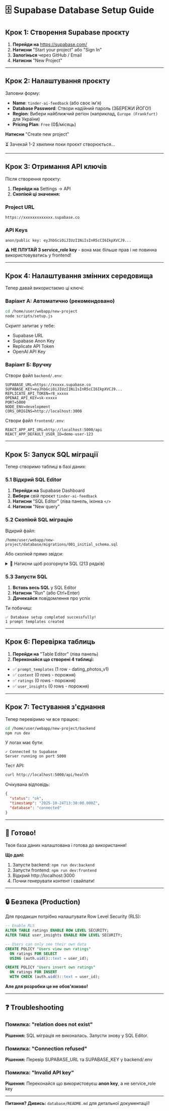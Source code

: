 # 🗄️ Supabase Database Setup Guide

## Крок 1: Створення Supabase проєкту

1. **Перейди на** https://supabase.com/
2. **Натисни** "Start your project" або "Sign In"
3. **Залогінься** через GitHub / Email
4. **Натисни** "New Project"

---

## Крок 2: Налаштування проєкту

Заповни форму:

- **Name**: `tinder-ai-feedback` (або своє ім'я)
- **Database Password**: Створи надійний пароль (ЗБЕРЕЖИ ЙОГО!)
- **Region**: Вибери найближчий регіон (наприклад, `Europe (Frankfurt)` для України)
- **Pricing Plan**: `Free` (0$/місяць)

**Натисни** "Create new project"

⏳ Зачекай 1-2 хвилини поки проєкт створюється...

---

## Крок 3: Отримання API ключів

Після створення проєкту:

1. **Перейди на** Settings → API
2. **Скопіюй ці значення:**

### Project URL
```
https://xxxxxxxxxxxxx.supabase.co
```

### API Keys
```
anon/public key: eyJhbGciOiJIUzI1NiIsInR5cCI6IkpXVCJ9...
```

⚠️ **НЕ ПЛУТАЙ З service_role key** - вона має більше прав і не повинна використовуватись у frontend!

---

## Крок 4: Налаштування змінних середовища

Тепер давай використаємо ці ключі:

### Варіант А: Автоматично (рекомендовано)

```bash
cd /home/user/webapp/new-project
node scripts/setup.js
```

Скрипт запитає у тебе:
- Supabase URL
- Supabase Anon Key  
- Replicate API Token
- OpenAI API Key

### Варіант Б: Вручну

Створи файл `backend/.env`:

```env
SUPABASE_URL=https://xxxxx.supabase.co
SUPABASE_KEY=eyJhbGciOiJIUzI1NiIsInR5cCI6IkpXVCJ9...
REPLICATE_API_TOKEN=r8_xxxxx
OPENAI_API_KEY=sk-xxxxx
PORT=5000
NODE_ENV=development
CORS_ORIGINS=http://localhost:3000
```

Створи файл `frontend/.env`:

```env
REACT_APP_API_URL=http://localhost:5000/api
REACT_APP_DEFAULT_USER_ID=demo-user-123
```

---

## Крок 5: Запуск SQL міграції

Тепер створимо таблиці в базі даних:

### 5.1 Відкрий SQL Editor

1. **Перейди на** Supabase Dashboard
2. **Вибери** свій проєкт `tinder-ai-feedback`
3. **Натисни** "SQL Editor" (ліва панель, іконка `</>`
4. **Натисни** "New query"

### 5.2 Скопіюй SQL міграцію

Відкрий файл:
```
/home/user/webapp/new-project/database/migrations/001_initial_schema.sql
```

Або скопіюй прямо звідси:

<details>
<summary>📄 Натисни щоб розгорнути SQL (213 рядків)</summary>

```sql
-- Enable UUID extension
CREATE EXTENSION IF NOT EXISTS "uuid-ossp";

-- Drop existing tables if they exist (for clean setup)
DROP TABLE IF EXISTS ratings CASCADE;
DROP TABLE IF EXISTS content CASCADE;
DROP TABLE IF EXISTS user_insights CASCADE;
DROP TABLE IF EXISTS prompt_templates CASCADE;

-- ============================================
-- TABLE: prompt_templates
-- Stores AI prompt templates with learned insights
-- ============================================
CREATE TABLE prompt_templates (
    id UUID PRIMARY KEY DEFAULT uuid_generate_v4(),
    name TEXT UNIQUE NOT NULL,
    description TEXT,
    base_prompt TEXT NOT NULL,
    system_instructions TEXT,
    
    -- Learned insights (JSONB arrays of strings)
    likes JSONB DEFAULT '[]'::jsonb,
    dislikes JSONB DEFAULT '[]'::jsonb,
    suggestions JSONB DEFAULT '[]'::jsonb,
    
    created_at TIMESTAMP WITH TIME ZONE DEFAULT NOW(),
    updated_at TIMESTAMP WITH TIME ZONE DEFAULT NOW()
);

-- ============================================
-- TABLE: content
-- Generated content items (images/videos)
-- ============================================
CREATE TABLE content (
    id UUID PRIMARY KEY DEFAULT uuid_generate_v4(),
    template_id UUID REFERENCES prompt_templates(id) ON DELETE SET NULL,
    
    original_prompt TEXT NOT NULL,
    enhanced_prompt TEXT,
    url TEXT NOT NULL,
    media_type TEXT NOT NULL CHECK (media_type IN ('image', 'video')),
    generation_params JSONB DEFAULT '{}'::jsonb,
    
    -- Statistics (auto-updated by triggers)
    like_count INTEGER DEFAULT 0,
    dislike_count INTEGER DEFAULT 0,
    superlike_count INTEGER DEFAULT 0,
    reroll_count INTEGER DEFAULT 0,
    avg_rating FLOAT DEFAULT 0,
    total_ratings INTEGER DEFAULT 0,
    
    created_at TIMESTAMP WITH TIME ZONE DEFAULT NOW()
);

-- ============================================
-- TABLE: ratings
-- User feedback on content
-- ============================================
CREATE TABLE ratings (
    id UUID PRIMARY KEY DEFAULT uuid_generate_v4(),
    content_id UUID NOT NULL REFERENCES content(id) ON DELETE CASCADE,
    user_id UUID NOT NULL,
    
    -- Swipe direction: 'left', 'right', 'up', 'down'
    direction TEXT NOT NULL CHECK (direction IN ('left', 'right', 'up', 'down')),
    comment TEXT,
    latency_ms INTEGER,
    user_weight FLOAT DEFAULT 1.0,
    
    created_at TIMESTAMP WITH TIME ZONE DEFAULT NOW(),
    
    -- Prevent duplicate ratings
    UNIQUE(content_id, user_id)
);

-- ============================================
-- TABLE: user_insights
-- Personal preference profiles per user
-- ============================================
CREATE TABLE user_insights (
    user_id UUID PRIMARY KEY,
    
    -- Extracted insights (JSONB arrays of strings)
    likes JSONB DEFAULT '[]'::jsonb,
    dislikes JSONB DEFAULT '[]'::jsonb,
    suggestions JSONB DEFAULT '[]'::jsonb,
    
    -- Statistics
    total_swipes INTEGER DEFAULT 0,
    like_rate FLOAT DEFAULT 0,
    
    updated_at TIMESTAMP WITH TIME ZONE DEFAULT NOW()
);

-- ============================================
-- INDEXES for performance
-- ============================================
CREATE INDEX idx_ratings_user_id ON ratings(user_id);
CREATE INDEX idx_ratings_content_id ON ratings(content_id);
CREATE INDEX idx_content_template_id ON content(template_id);

-- ============================================
-- FUNCTION: Auto-update updated_at timestamp
-- ============================================
CREATE OR REPLACE FUNCTION update_updated_at_column()
RETURNS TRIGGER AS $$
BEGIN
    NEW.updated_at = NOW();
    RETURN NEW;
END;
$$ LANGUAGE plpgsql;

-- ============================================
-- TRIGGER: Update timestamp on prompt_templates
-- ============================================
CREATE TRIGGER update_prompt_templates_updated_at
    BEFORE UPDATE ON prompt_templates
    FOR EACH ROW
    EXECUTE FUNCTION update_updated_at_column();

-- ============================================
-- FUNCTION: Auto-update content statistics
-- ============================================
CREATE OR REPLACE FUNCTION update_content_stats()
RETURNS TRIGGER AS $$
BEGIN
    UPDATE content
    SET
        like_count = (
            SELECT COUNT(*) FROM ratings 
            WHERE content_id = NEW.content_id AND direction = 'right'
        ),
        dislike_count = (
            SELECT COUNT(*) FROM ratings 
            WHERE content_id = NEW.content_id AND direction = 'left'
        ),
        superlike_count = (
            SELECT COUNT(*) FROM ratings 
            WHERE content_id = NEW.content_id AND direction = 'up'
        ),
        reroll_count = (
            SELECT COUNT(*) FROM ratings 
            WHERE content_id = NEW.content_id AND direction = 'down'
        ),
        total_ratings = (
            SELECT COUNT(*) FROM ratings 
            WHERE content_id = NEW.content_id
        ),
        avg_rating = (
            SELECT AVG(
                CASE 
                    WHEN direction = 'right' THEN 1.0
                    WHEN direction = 'left' THEN -1.0
                    WHEN direction = 'up' THEN 2.0
                    ELSE 0.0
                END
            )
            FROM ratings
            WHERE content_id = NEW.content_id
        )
    WHERE id = NEW.content_id;
    
    RETURN NEW;
END;
$$ LANGUAGE plpgsql;

-- ============================================
-- TRIGGER: Update content stats on new rating
-- ============================================
CREATE TRIGGER update_content_stats_on_rating
    AFTER INSERT OR UPDATE ON ratings
    FOR EACH ROW
    EXECUTE FUNCTION update_content_stats();

-- ============================================
-- SEED DATA: Default template
-- ============================================
INSERT INTO prompt_templates (name, description, base_prompt, system_instructions, likes, dislikes, suggestions)
VALUES (
    'dating_photos_v1',
    'Default template for dating profile photos',
    'A high-quality dating profile photo',
    'Generate attractive, professional-looking photos suitable for dating profiles. Focus on good lighting, flattering angles, and natural expressions.',
    '[]'::jsonb,
    '[]'::jsonb,
    '[]'::jsonb
);

-- ============================================
-- SUCCESS MESSAGE
-- ============================================
SELECT 'Database setup completed successfully! ✅' AS status;
SELECT COUNT(*) || ' prompt templates created' AS templates FROM prompt_templates;
```

</details>

### 5.3 Запусти SQL

1. **Вставь весь SQL** у SQL Editor
2. **Натисни** "Run" (або Ctrl+Enter)
3. **Дочекайся** повідомлення про успіх

Ти побачиш:
```
✅ Database setup completed successfully!
1 prompt templates created
```

---

## Крок 6: Перевірка таблиць

1. **Перейди на** "Table Editor" (ліва панель)
2. **Переконайся що створені 4 таблиці:**

- ✅ `prompt_templates` (1 row - dating_photos_v1)
- ✅ `content` (0 rows - порожня)
- ✅ `ratings` (0 rows - порожня)
- ✅ `user_insights` (0 rows - порожня)

---

## Крок 7: Тестування з'єднання

Тепер перевіримо чи все працює:

```bash
cd /home/user/webapp/new-project/backend
npm run dev
```

У логах має бути:
```
✓ Connected to Supabase
Server running on port 5000
```

Тест API:
```bash
curl http://localhost:5000/api/health
```

Очікувана відповідь:
```json
{
  "status": "ok",
  "timestamp": "2025-10-24T13:30:00.000Z",
  "database": "connected"
}
```

---

## 🎉 Готово!

Твоя база даних налаштована і готова до використання!

**Що далі:**
1. Запусти backend: `npm run dev:backend`
2. Запусти frontend: `npm run dev:frontend`
3. Відкрий http://localhost:3000
4. Почни генерувати контент і свайпати!

---

## 🔒 Безпека (Production)

Для продакшн потрібно налаштувати Row Level Security (RLS):

```sql
-- Enable RLS
ALTER TABLE ratings ENABLE ROW LEVEL SECURITY;
ALTER TABLE user_insights ENABLE ROW LEVEL SECURITY;

-- Users can only see their own data
CREATE POLICY "Users view own ratings"
  ON ratings FOR SELECT
  USING (auth.uid()::text = user_id);

CREATE POLICY "Users insert own ratings"
  ON ratings FOR INSERT
  WITH CHECK (auth.uid()::text = user_id);
```

**Але для розробки це не обов'язково!**

---

## ❓ Troubleshooting

### Помилка: "relation does not exist"
**Рішення:** SQL міграція не виконалась. Запусти знову у SQL Editor.

### Помилка: "Connection refused"
**Рішення:** Перевір SUPABASE_URL та SUPABASE_KEY у backend/.env

### Помилка: "Invalid API key"
**Рішення:** Переконайся що використовуєш **anon key**, а не service_role key

---

**Питання? Дивись:** `database/README.md` для детальної документації!
